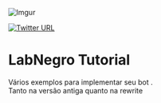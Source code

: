 ![Imgur](https://i.imgur.com/jAJfzJZ.png)


[![Twitter URL](https://img.shields.io/badge/servidor-labnegro-blue.svg)](https://discordapp.com/invite/XzHdjaD)



# LabNegro Tutorial #
Vários exemplos para implementar seu bot .<br>
Tanto na versão antiga quanto na rewrite
